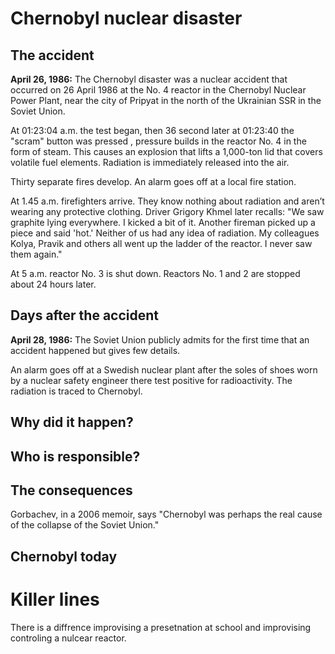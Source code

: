 # Chernobyl nuclear disaster

## The accident
**April 26, 1986:**
The Chernobyl disaster was a nuclear accident that occurred on 26 April 1986 at the No. 4 reactor in the Chernobyl Nuclear Power Plant, near the city of Pripyat in the north of the Ukrainian SSR in the Soviet Union.

At 01:23:04 a.m. the test began, then 36 second later at 01:23:40 the "scram" button was pressed ,
pressure builds in the reactor No. 4 in the form of steam. This causes an explosion that lifts a 1,000-ton lid that covers volatile fuel elements. Radiation is immediately released into the air.

Thirty separate fires develop. An alarm goes off at a local fire station.

At 1.45 a.m. firefighters arrive. They know nothing about radiation and aren’t wearing any protective clothing. Driver Grigory Khmel later recalls: "We saw graphite lying everywhere. I kicked a bit of it. Another fireman picked up a piece and said 'hot.' Neither of us had any idea of radiation. My colleagues Kolya, Pravik and others all went up the ladder of the reactor. I never saw them again."

At 5 a.m. reactor No. 3 is shut down. Reactors No. 1 and 2 are stopped about 24 hours later.

## Days after the accident 
**April 28, 1986:**
The Soviet Union publicly admits for the first time that an accident happened but gives few details.

An alarm goes off at a Swedish nuclear plant after the soles of shoes worn by a nuclear safety engineer there test positive for radioactivity. The radiation is traced to Chernobyl.


## Why did it happen?

## Who is responsible?

## The consequences
Gorbachev, in a 2006 memoir, says "Chernobyl was perhaps the real cause of the collapse of the Soviet Union."

## Chernobyl today

# Killer lines
There is a diffrence improvising a presetnation at school and improvising controling a nulcear reactor.